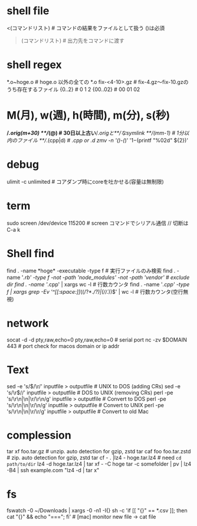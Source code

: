 # shell file
<(コマンドリスト)               # コマンドの結果をファイルとして扱う ()は必須
>(コマンドリスト)               # 出力先をコマンドに渡す

# shell regex

*.o~hoge.o                      # hoge.o 以外の全ての *.o
fix-<4-10>.gz                   # fix-4.gz～fix-10.gzのうち存在するファイル
{0..2}                          # 0 1 2
{00..02}                        # 00 01 02


# M(月), w(週), h(時間), m(分), s(秒)
**/*.orig(m+30) **/*(@)         # 30日以上古い**/*.origと**/*なsymlink
**/*(mm-1)                      # 1分以内のファイル
**/*.(cpp|d)                    # *.cpp or *.d
zmv -n '(*)-(*)' '${1}-$(printf "%02d" ${2})'


# debug
ulimit -c unlimited             # コアダンプ時にcoreを吐かせる(容量は無制限)

# term
sudo screen /dev/device 115200  # screen コマンドでシリアル通信 // 切断は C-a k

# Shell find

find . -name \*hoge\* -executable -type f # 実行ファイルのみ検索
find . -name '*.rb' -type f -not -path '*node_modules*' -not -path '*vendor*' # exclude dir
find . -name '*.cpp' | xargs wc -l # 行数カウンタ
find . -name '*.cpp' -type f | xargs grep -Ev '^[[:space:]]*((/?\*.*/?)|(//.*))$' | wc -l # 行数カウンタ(空行無視)

# network
socat -d -d pty,raw,echo=0 pty,raw,echo=0 # serial port
nc -zv $DOMAIN 443 # port check for macos domain or ip addr


# Text
sed -e 's/$/\r/' inputfile > outputfile                # UNIX to DOS  (adding CRs)
sed -e 's/\r$//' inputfile > outputfile                # DOS  to UNIX (removing CRs)
perl -pe 's/\r\n|\n|\r/\r\n/g' inputfile > outputfile  # Convert to DOS
perl -pe 's/\r\n|\n|\r/\n/g'   inputfile > outputfile  # Convert to UNIX
perl -pe 's/\r\n|\n|\r/\r/g'   inputfile > outputfile  # Convert to old Mac


# complession
tar xf foo.tar.gz # unzip. auto detection for gzip, zstd
tar caf foo foo.tar.zstd # zip. auto detection for gzip, zstd
tar cf - . |lz4 - hoge.tar.lz4 # need `cd path/to/dir`
lz4 -d hoge.tar.lz4 | tar xf - -C hoge
tar -c somefolder | pv | lz4 -B4 | ssh example.com "lz4 -d | tar x"


# fs
fswatch -0 ~/Downloads | xargs -0 -n1 -I{} sh -c 'if [[ "{}" == *.csv ]]; then cat "{}" && echo "==="; fi' # [mac] monitor new file -> cat file

